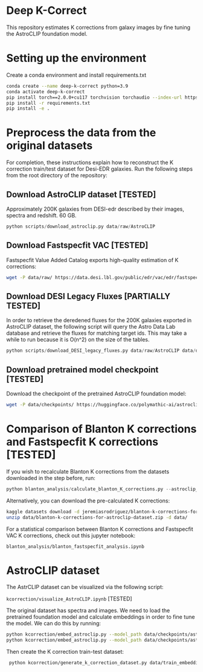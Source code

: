# Deep K-Correct

This repository estimates K corrections from galaxy images by fine tuning the AstroCLIP foundation model.

# Setting up the environment

Create a conda environment and install requirements.txt

```bash
conda create --name deep-k-correct python=3.9
conda activate deep-k-correct
pip install torch==2.0.0+cu117 torchvision torchaudio --index-url https://download.pytorch.org/whl/cu117
pip install -r requirements.txt
pip install -e .
```
# Preprocess the data from the original datasets

For completion, these instructions explain how to reconstruct the K correction train/test dataset for Desi-EDR galaxies. Run the following steps from the root directory of the repository:

## Download AstroCLIP dataset [TESTED]

Approximately 200K galaxies from DESI-edr described by their images, spectra and redshift. 60 GB.

```python
python scripts/download_astroclip.py data/raw/AstroCLIP
```

## Download Fastspecfit VAC [TESTED]

Fastspecfit Value Added Catalog exports high-quality estimation of K corrections:

```bash
wget -P data/raw/ https://data.desi.lbl.gov/public/edr/vac/edr/fastspecfit/fuji/v3.2/catalogs/fastspec-fuji.fits
```

## Download DESI Legacy Fluxes [PARTIALLY TESTED]

In order to retrieve the deredened fluxes for the 200K galaxies exported in AstroCLIP dataset, the following script will query the Astro Data Lab database and retrieve the fluxes for matching target ids. This may take a while to run because it is O(n^2) on the size of the tables.

```python
python scripts/download_DESI_legacy_fluxes.py data/raw/AstroCLIP data/desi_edr_fluxes.h5
```

## Download pretrained model checkpoint [TESTED]

Download the checkpoint of the pretrained AstroCLIP foundation model:

```bash
wget -P data/checkpoints/ https://huggingface.co/polymathic-ai/astroclip/resolve/main/astroclip.ckpt 
```

# Comparison of Blanton K corrections and Fastspecfit K corrections [TESTED]

If you wish to recalculate Blanton K corrections from the datasets downloaded in the step before, run:


```python
python blanton_analysis/calculate_blanton_K_corrections.py --astroclip_path data/raw/AstroCLIP --desi_path  data/desi_edr_fluxes.h5 
```

Alternatively, you can download the pre-calculated K corrections:

```bash [TESTED]
kaggle datasets download -d jeremiasrodriguez/blanton-k-corrections-for-astroclip-dataset -p data/
unzip data/blanton-k-corrections-for-astroclip-dataset.zip -d data/
```

For a statistical comparison between Blanton K corrections and Fastspecfit VAC K corrections, check out this jupyter notebook:

`blanton_analysis/blanton_fastspecfit_analysis.ipynb`

# AstroCLIP dataset

The AstrCLIP dataset can be visualized via the following script:

`kcorrection/visualize_AstroCLIP.ipynb` [TESTED]

The original dataset has spectra and images. We need to load the pretrained foundation model and calculate embeddings in order to fine tune the model. We can do this by running:

```bash
python kcorrection/embed_astroclip.py --model_path data/checkpoints/astroclip.ckpt --dataset_path data/raw/AstroCLIP/ --loader_type train  data/train_embeddings.h5
python kcorrection/embed_astroclip.py --model_path data/checkpoints/astroclip.ckpt --dataset_path data/raw/AstroCLIP/ --loader_type val  data/val_embeddings.h5
```

Then create the K correction train-test dataset:

```bash
 python kcorrection/generate_k_correction_dataset.py data/train_embeddings.h5 data/val_embeddings.h5 data/raw/fastspec-fuji.fits data/
```

